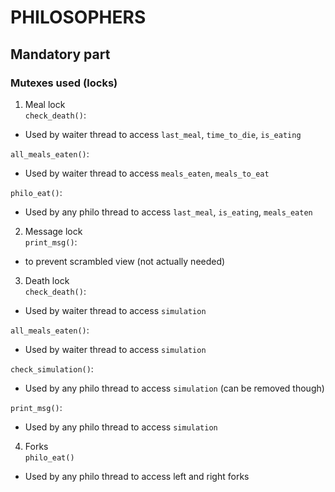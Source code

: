 # PHILOSOPHERS

## Mandatory part

### Mutexes used (locks)<br>
1. Meal lock<br>
`check_death()`:<br>
- Used by waiter thread to access `last_meal`, `time_to_die`, `is_eating`

`all_meals_eaten()`:<br>
- Used by waiter thread to access `meals_eaten`, `meals_to_eat`

`philo_eat()`:<br>
- Used by any philo thread to access `last_meal`, `is_eating`, `meals_eaten`

2. Message lock<br>
`print_msg()`:<br>
- to prevent scrambled view (not actually needed)

3. Death lock<br>
`check_death()`:<br>
- Used by waiter thread to access `simulation`

`all_meals_eaten()`:<br>
- Used by waiter thread to access `simulation`

`check_simulation()`:<br>
- Used by any philo thread to access `simulation` (can be removed though)

`print_msg()`:<br>
- Used by any philo thread to access `simulation`

4. Forks<br>
`philo_eat()`
- Used by any philo thread to access left and right forks